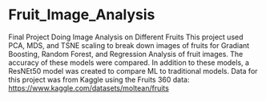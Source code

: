 # Fruit_Image_Analysis
Final Project Doing Image Analysis on Different Fruits
This project used PCA, MDS, and TSNE scaling to break down images of fruits for Gradiant Boosting, Random Forest, and Regression Analysis of fruit images. The accuracy of these models were compared. 
In addition to these models, a ResNEt50 model was created to compare ML to traditional models. 
Data for this project was from Kaggle using the Fruits 360 data: https://www.kaggle.com/datasets/moltean/fruits
